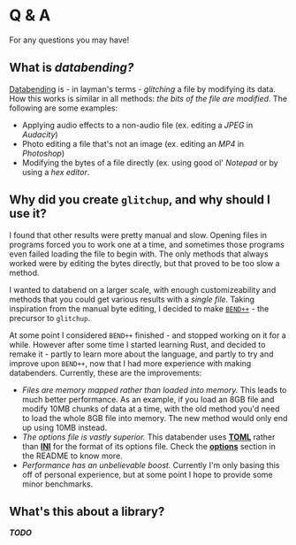 # Q & A

For any questions you may have!

## What is *databending?*

[Databending](https://en.wikipedia.org/wiki/Databending) is - in layman's terms - *glitching* a file by modifying its data. How this works is similar in all methods: *the bits of the file are modified*. The following are some examples:

- Applying audio effects to a non-audio file (ex. editing a *JPEG* in *Audacity*)
- Photo editing a file that's not an image (ex. editing an *MP4* in *Photoshop*)
- Modifying the bytes of a file directly (ex. using good ol' *Notepad* or by using a *hex editor*.

## Why did you create `glitchup`, and why should I use it?

I found that other results were pretty manual and slow. Opening files in programs forced you to work one at a time, and sometimes those programs even failed loading the file to begin with. The only methods that always worked were by editing the bytes directly, but that proved to be too slow a method.

I wanted to databend on a larger scale, with enough customizeability and methods that you could get various results with a *single file*. Taking inspiration from the manual byte editing, I decided to make [`BEND++`](https://github.com/Calmynt/BENDPlusPlus) - the precursor to `glitchup`.

At some point I considered `BEND++` finished - and stopped working on it for a while. However after some time I started learning Rust, and decided to remake it - partly to learn more about the language, and partly to try and improve upon `BEND++`, now that I had more experience with making databenders. Currently, these are the improvements:

- *Files are memory mapped rather than loaded into memory.* This leads to much better performance. As an example, if you load an 8GB file and modify 10MB chunks of data at a time, with the old method you'd need to load the whole 8GB file into memory. The new method would only end up using 10MB instead.
- *The options file is vastly superior.* This databender uses [**TOML**](https://github.com/toml-lang/toml) rather than [**INI**](https://en.wikipedia.org/wiki/INI_file) for the format of its options file. Check the [**options**](../README.md#options) section in the README to know more.
- *Performance has an unbelievable boost.* Currently I'm only basing this off of personal experience, but at some point I hope to provide some minor benchmarks.

## What's this about a library?

***TODO***
